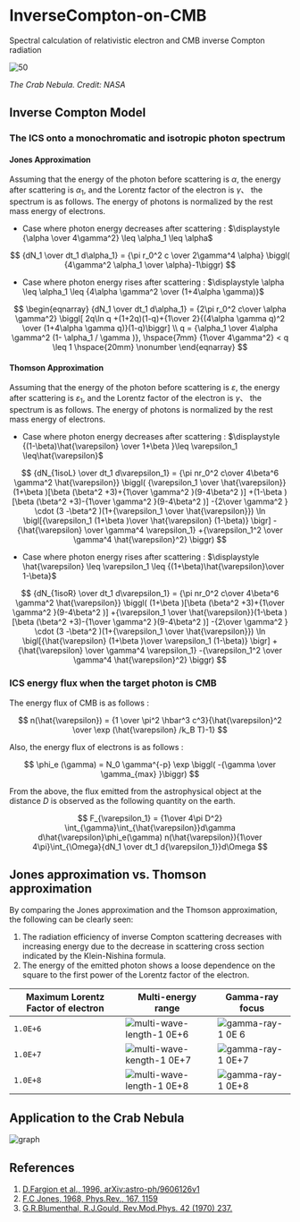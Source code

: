 # InverseCompton-on-CMB

Spectral calculation of relativistic electron and CMB inverse Compton radiation

<img src="https://scx2.b-cdn.net/gfx/news/hires/2014/1-crabnebula.jpg" alt="50" style="zoom:100%;" />

*The Crab Nebula. Credit: NASA*

## Inverse Compton Model

### The ICS onto a monochromatic and isotropic photon spectrum

####  Jones Approximation

Assuming that the energy of the photon before scattering is $\alpha$, the energy after scattering is $\alpha_1$, and the Lorentz factor of the electron is $\gamma$、 the spectrum is as follows. The energy of photons is normalized by the rest mass energy of electrons.

- Case where photon energy decreases after scattering : $\displaystyle {\alpha \over 4\gamma^2} \leq \alpha_1 \leq \alpha$

$$
{dN_1 \over dt_1 d\alpha_1} = {\pi r_0^2 c \over 2\gamma^4 \alpha} \biggl( {4\gamma^2 \alpha_1 \over \alpha}-1\biggr)
$$

- Case where photon energy rises after scattering : $\displaystyle \alpha \leq \alpha_1 \leq {4\alpha \gamma^2 \over (1+4\alpha \gamma)}$

$$
\begin{eqnarray}
{dN_1 \over dt_1 d\alpha_1} = {2\pi r_0^2 c\over \alpha \gamma^2} \biggl[ 2q\ln q +(1+2q)(1-q)+{1\over 2}{(4\alpha \gamma q)^2 \over (1+4\alpha \gamma q)}(1-q)\biggr] \\
q = {\alpha_1 \over 4\alpha \gamma^2 (1- \alpha_1 / \gamma )}, \hspace{7mm} {1\over 4\gamma^2} < q \leq 1 \hspace{20mm} \nonumber
\end{eqnarray}
$$

#### Thomson Approximation

Assuming that the energy of the photon before scattering is $\varepsilon$, the energy after scattering is $\varepsilon_1$, and the Lorentz factor of the electron is $\gamma$、 the spectrum is as follows. The energy of photons is normalized by the rest mass energy of electrons.

- Case where photon energy decreases after scattering :  $\displaystyle {(1-\beta)\hat{\varepsilon} \over 1+\beta }\leq \varepsilon_1 \leq\hat{\varepsilon}$

$$
{dN_{1isoL} \over dt_1 d\varepsilon_1} = {\pi nr_0^2 c\over 4\beta^6
 \gamma^2 \hat{\varepsilon}} \biggl( {\varepsilon_1 \over
 \hat{\varepsilon}} (1+\beta )[\beta (\beta^2 +3)+{1\over \gamma^2
 }(9-4\beta^2 )]
 +(1-\beta )[\beta (\beta^2 +3)-{1\over \gamma^2
 }(9-4\beta^2 )] -{2\over \gamma^2 } 
 \cdot (3 -\beta^2 )(1+{\varepsilon_1 \over
 \hat{\varepsilon}}) \ln \bigl[{\varepsilon_1 (1+\beta )\over
 \hat{\varepsilon} (1-\beta)} \bigr] -{\hat{\varepsilon} \over \gamma^4
 \varepsilon_1} +{\varepsilon_1^2 \over \gamma^4 \hat{\varepsilon}^2} \biggr)
$$

- Case where photon energy rises after scattering :  $\displaystyle \hat{\varepsilon} \leq \varepsilon_1 \leq {(1+\beta)\hat{\varepsilon}\over 1-\beta}$

$$
{dN_{1isoR} \over dt_1 d\varepsilon_1} = {\pi nr_0^2 c\over 4\beta^6
 \gamma^2 \hat{\varepsilon}} \biggl( (1+\beta )[\beta (\beta^2
 +3)+{1\over \gamma^2 }(9-4\beta^2 )] 
 +{\varepsilon_1 \over
 \hat{\varepsilon}}(1-\beta )[\beta (\beta^2 +3)-{1\over \gamma^2
 }(9-4\beta^2 )] -{2\over \gamma^2 }
 \cdot (3 -\beta^2 )(1+{\varepsilon_1 \over
 \hat{\varepsilon}}) \ln \bigl[{\hat{\varepsilon} (1+\beta )\over
 \varepsilon_1 (1-\beta)} \bigr] +{\hat{\varepsilon} \over \gamma^4
 \varepsilon_1} -{\varepsilon_1^2 \over \gamma^4 \hat{\varepsilon}^2} \biggr)
$$

### ICS energy flux when the target photon is CMB

The energy flux of CMB is as follows :

$$
n(\hat{\varepsilon}) = {1 \over \pi^2 \hbar^3 c^3}{\hat{\varepsilon}^2 \over
 \exp (\hat{\varepsilon} /k_B T)-1}
$$

Also, the energy flux of electrons is as follows :

$$
\phi_e (\gamma) = N_0 \gamma^{-p} \exp \biggl( -{\gamma \over
 \gamma_{max} }\biggr)
$$

From the above, the flux emitted from the astrophysical object at the distance $D$ is observed as the following quantity on the earth.

$$
F_{\varepsilon_1} = {1\over 4\pi D^2}
 \int_{\gamma}\int_{\hat{\varepsilon}}d\gamma
 d\hat{\varepsilon}\phi_e(\gamma) n(\hat{\varepsilon}){1\over
 4\pi}\int_{\Omega}{dN_1 \over dt_1 d{\varepsilon_1}}d\Omega
$$

## Jones approximation vs. Thomson approximation

By comparing the Jones approximation and the Thomson approximation, the following can be clearly seen:

1. The radiation efficiency of inverse Compton scattering decreases with increasing energy due to the decrease in scattering cross section indicated by the Klein-Nishina formula.
2. The energy of the emitted photon shows a loose dependence on the square to the first power of the Lorentz factor of the electron.

| Maximum Lorentz Factor of electron  | Multi-energy range                                                                                                                 | Gamma-ray focus |
| ----------------------- | ---------------------------------------------------------------------------------------------------------------------------------- | ----------------------------------------------------------------- |
| `1.0E+6`                  | ![multi-wave-length-1 0E+6](https://user-images.githubusercontent.com/20922926/149614483-01263282-9410-4bab-b384-46ebfb4155db.png) | ![gamma-ray-1 0E 6](https://user-images.githubusercontent.com/20922926/149614477-bf4596d3-1022-44c7-9d3c-7cd2c96b544f.png) |
| `1.0E+7`                  | ![multi-wave-kength-1 0E+7](https://user-images.githubusercontent.com/20922926/149614482-c7e99876-fc4e-475d-859f-2127585a404a.png) | ![gamma-ray-1 0E+7](https://user-images.githubusercontent.com/20922926/149614479-56589f51-1d0c-4507-b362-e7a1e83d4d7f.png) |
| `1.0E+8`                  | ![multi-wave-length-1 0E+8](https://user-images.githubusercontent.com/20922926/149614484-c298179d-dd55-4407-96f5-47a9e1ce5983.png) | ![gamma-ray-1 0E+8](https://user-images.githubusercontent.com/20922926/149614480-245de1ee-40c9-44d4-a112-a5ba596777a8.png) |

## Application to the Crab Nebula

![graph](https://user-images.githubusercontent.com/20922926/148781142-546f2860-45cf-4898-9d59-f8540f411f75.png)

## References

1. [D.Fargion et al., 1996, arXiv:astro-ph/9606126v1](https://arxiv.org/abs/astro-ph/9606126)
2. [F.C Jones, 1968, Phys.Rev., 167, 1159](https://journals.aps.org/pr/abstract/10.1103/PhysRev.167.1159)
3. [G.R.Blumenthal, R.J.Gould, Rev.Mod.Phys. 42 (1970) 237.](https://journals.aps.org/rmp/abstract/10.1103/RevModPhys.42.237)
